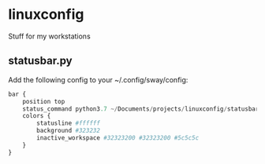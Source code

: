 # linuxconfig
Stuff for my workstations

## statusbar.py
Add the following config to your ~/.config/sway/config:  
```py
bar {
    position top
    status_command python3.7 ~/Documents/projects/linuxconfig/statusbar.py
    colors {
        statusline #ffffff
        background #323232
        inactive_workspace #32323200 #32323200 #5c5c5c
    }
}
``` 
